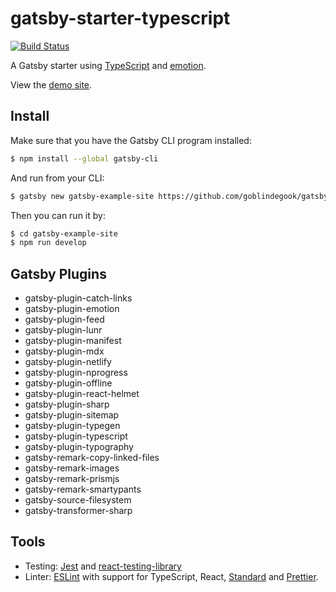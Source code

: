 # gatsby-starter-typescript

[![Build Status](https://travis-ci.org/goblindegook/gatsby-starter-typescript.svg?branch=master)](https://travis-ci.org/goblindegook/gatsby-starter-typescript)

A Gatsby starter using [TypeScript](https://www.typescriptlang.org) and [emotion](https://emotion.sh).

View the [demo site](https://gatsby-starter-typescript.netlify.com).

## Install

Make sure that you have the Gatsby CLI program installed:

```sh
$ npm install --global gatsby-cli
```

And run from your CLI:

```sh
$ gatsby new gatsby-example-site https://github.com/goblindegook/gatsby-starter-typescript
```

Then you can run it by:

```sh
$ cd gatsby-example-site
$ npm run develop
```

## Gatsby Plugins

- gatsby-plugin-catch-links
- gatsby-plugin-emotion
- gatsby-plugin-feed
- gatsby-plugin-lunr
- gatsby-plugin-manifest
- gatsby-plugin-mdx
- gatsby-plugin-netlify
- gatsby-plugin-nprogress
- gatsby-plugin-offline
- gatsby-plugin-react-helmet
- gatsby-plugin-sharp
- gatsby-plugin-sitemap
- gatsby-plugin-typegen
- gatsby-plugin-typescript
- gatsby-plugin-typography
- gatsby-remark-copy-linked-files
- gatsby-remark-images
- gatsby-remark-prismjs
- gatsby-remark-smartypants
- gatsby-source-filesystem
- gatsby-transformer-sharp

## Tools

- Testing: [Jest](https://jestjs.io) and [react-testing-library](https://github.com/testing-library/react-testing-library)
- Linter: [ESLint](https://eslint.org) with support for TypeScript, React, [Standard](https://standardjs.com) and [Prettier](https://prettier.io).
